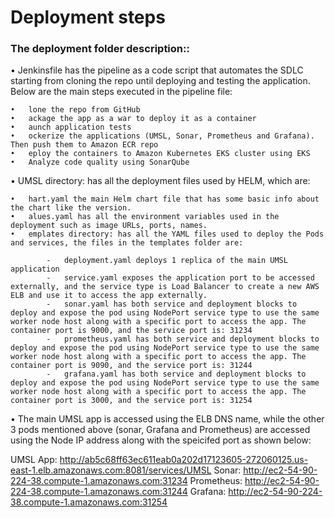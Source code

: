 # Deployment steps

### The deployment folder description::
•	Jenkinsfile has the pipeline as a code script that automates the SDLC starting from cloning the repo until deploying and testing the application. Below are the main steps executed in the pipeline file:

    •	lone the repo from GitHub
    •	ackage the app as a war to deploy it as a container
    •	aunch application tests
    •	ockerize the applications (UMSL, Sonar, Prometheus and Grafana). Then push them to Amazon ECR repo
    •	eploy the containers to Amazon Kubernetes EKS cluster using EKS
    •	Analyze code quality using SonarQube
•	UMSL directory: has all the deployment files used by HELM, which are:

    •	hart.yaml the main Helm chart file that has some basic info about the chart like the version.
    •	alues.yaml has all the environment variables used in the deployment such as image URLs, ports, names.
    •	emplates directory: has all the YAML files used to deploy the Pods and services, the files in the templates folder are:
    
            -	deployment.yaml deploys 1 replica of the main UMSL application
            -	service.yaml exposes the application port to be accessed externally, and the service type is Load Balancer to create a new AWS ELB and use it to access the app externally.
            -	sonar.yaml has both service and deployment blocks to deploy and expose the pod using NodePort service type to use the same worker node host along with a specific port to access the app. The container port is 9000, and the service port is: 31234
            -	prometheus.yaml has both service and deployment blocks to deploy and expose the pod using NodePort service type to use the same worker node host along with a specific port to access the app. The container port is 9090, and the service port is: 31244
            -	grafana.yaml has both service and deployment blocks to deploy and expose the pod using NodePort service type to use the same worker node host along with a specific port to access the app. The container port is 3000, and the service port is: 31254


•	The main UMSL app is accessed using the ELB DNS name, while the other 3 pods mentioned above (sonar, Grafana and Prometheus) are accessed using the Node IP address along with the speicifed port as shown below:

UMSL App:
http://ab5c68ff63ec611eab0a202d17123605-272060125.us-east-1.elb.amazonaws.com:8081/services/UMSL
Sonar:
http://ec2-54-90-224-38.compute-1.amazonaws.com:31234
Prometheus:
http://ec2-54-90-224-38.compute-1.amazonaws.com:31244
Grafana:
http://ec2-54-90-224-38.compute-1.amazonaws.com:31254



